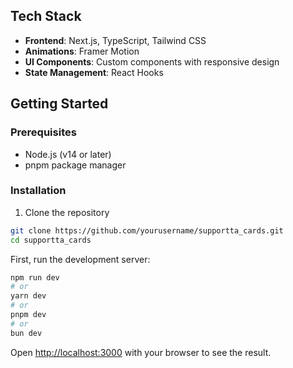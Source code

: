 ## Tech Stack

- **Frontend**: Next.js, TypeScript, Tailwind CSS
- **Animations**: Framer Motion
- **UI Components**: Custom components with responsive design
- **State Management**: React Hooks

## Getting Started

### Prerequisites

- Node.js (v14 or later)
- pnpm package manager

### Installation

1. Clone the repository
```bash
git clone https://github.com/yourusername/supportta_cards.git
cd supportta_cards
```

First, run the development server:

```bash
npm run dev
# or
yarn dev
# or
pnpm dev
# or
bun dev
```

Open [http://localhost:3000](http://localhost:3000) with your browser to see the result.

